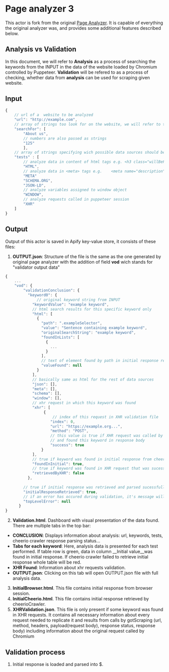 # Page analyzer 3

This actor is fork from the original [Page Analyzer](https://github.com/apify/actor-page-analyzer). It is capable of everything the original analyzer was, and provides some additional features described below.

## Analysis vs Validation
In this document, we will refer to __Analysis__ as a process of searching the keywords from the INPUT in the data of the website loaded by Chromium controlled by Puppeteer. 
__Validation__ will be refered to as a process of checking, whether data from __analysis__ can be used for scraping given website. 

## Input
```javascript
{
    // url of a  website to be analyzed
    "url": "http://example.com",
    // array of strings too look for on the website, we will refer to those string as "keywords"
    "searchFor": [
        "About us",
        // numbers are also passed as strings
        "125"
        ],
    // array of strings specifying wich possible data sources should be searched, list in this example contains all of the possible tests
    "tests" : [
        // analyze data in content of html tags e.g. <h3 class="willBeFound> About us: </h3>
        "HTML",
        // analyze data in <meta> tags e.g.    <meta name="description" content="Example meta">
        "META"
        "SCHEMA.ORG",
        "JSON-LD",
        // analyze variables assigned to window object
        "WINDOW",
        // analyze requests called in puppeteer session
        "XHR"
    ]
}
```

## Output

Output of this actor is saved in Apify key-value store, it consists of these files: 
1. __OUTPUT.json__: Structure of the file is the same as the one generated by original page analyzer with the addition of field __vod__ wich stands for "validator output data"
```javascript
{
    ...
    "vod": {
        "validationConclusion": {
          "keyword0": {
              // original keyword string from INPUT
            "keywordValue": "example keyword",
            // html search results for this specific keyword only
            "html": [
              {
                "path": ".exampleSelector",
                "value": "Sentence containing example keyword",
                "originalSearchString": "example keyword",
                "foundInLists": [
                  {
                    ...                    
                  }
                ],
                // text of element found by path in initial response retrieved by cheeriocrawler
                "valueFound": null
              }
            ],
            // basically same as html for the rest of data sources
            "json": [],
            "meta": [],            
            "schema": [],
            "window": [],
            // xhr request in which this keyword was found
            "xhr": [
                 {
                     // index of this request in XHR validation file
                    "index": 0,
                    "url": "https://example.org...",
                    "method": "POST",
                    // this value is true if XHR request was called by gotScraping, returned with the same response status
                    // and found this keyword in response body 
                    "success": true
                }
            ],
            // true if keyword was found in initial response from cheerio crawler
            "foundInInitial": true,
            // true if keyword was found in XHR request that was sucessfully replicated by got
            "retrievedByXHR": false
          },
                 
        // true if initial response was retrieved and parsed sucessfully
        "initialResponseRetrieved": true,
        // if an error has occured during validation, it's message will be assigned to this variable
        "topLevelError": null
      }
}
```

2. __Validation.html__. 
Dashboard with visual presentation of the data found. There are multiple tabs in the top bar:
- __CONCLUSION__: Displays information about analysis: url, keywords, tests, cheerio crawler response parsing status...
- __Tabs for each keyword__: Here, analysis data is presented for each test performed.
 If table row is green, data in column __Initial value__was found in initial response. If cheerio crawler failed to retrieve initial response whole table will be red. 
- __XHR Found__: Information about xhr requests validation.
- __OUTPUT.json__: Clicking on this tab will open OUTPUT.json file with full analysis data. 
3. __InitialBrowser.html__. This file contains initial response from browser session.
4. __InitialCheerio.html__. This file contains initial response retrieved by cheerioCrawler.
5. __XHRValidation.json__. This file is only present if some keyword was found in XHR requests. It contains all necessary information about every request needed to replicate it and results from calls by gotScraping (url, method, headers, payload(request body), response status, response body) including information about the original request called by Chromium

## Validation process
1. Initial response is loaded and parsed into $.

